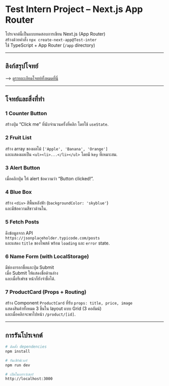 #  Test Intern Project – Next.js App Router

โปรเจกต์นี้เป็นแบบทดสอบการเขียน Next.js (App Router)  
สร้างด้วยคำสั่ง `npx create-next-app@Test-inter`  
ใช้ TypeScript + App Router (`/app` directory)

---

## ลิงก์สรุปโจทย์
--> [ดูรายละเอียดโจทย์ทั้งหมดที่นี่]([https://docs.google.com/document/d/1NJ0t3r2_IicACZdtJZJgJE56HObBKMP5LemH4DckhrY/edit?usp=sharing](https://drive.google.com/drive/folders/1QCHZJjQbVHQ8Nl8VAeomhYKBrTtG_h1l?usp=sharing))

---

## โจทย์และสิ่งที่ทำ

### 1️ Counter Button
สร้างปุ่ม “Click me” ที่นับจำนวนครั้งที่คลิก โดยใช้ `useState`.

### 2️ Fruit List
สร้าง array ของผลไม้ `['Apple', 'Banana', 'Orange']`  
และแสดงผลเป็น `<ul><li>...</li></ul>` โดยมี `key` ที่เหมาะสม.

### 3️ Alert Button
เมื่อคลิกปุ่ม ให้ alert ข้อความว่า “Button clicked!”.

### 4️ Blue Box
สร้าง `<div>` สีพื้นหลังฟ้า (`backgroundColor: 'skyblue'`)  
และมีข้อความสีขาวด้านใน.

### 5️ Fetch Posts
ดึงข้อมูลจาก API  
`https://jsonplaceholder.typicode.com/posts`  
และแสดง `title` ของโพสต์ พร้อม `loading` และ `error` state.

### 6️ Name Form (with LocalStorage)
มีช่องกรอกชื่อและปุ่ม Submit  
เมื่อ Submit ให้แสดงชื่อด้านล่าง  
และเมื่อรีเฟรช หน้าก็ยังจำชื่อได้.

### 7️ ProductCard (Props + Routing)
สร้าง Component `ProductCard` ที่รับ `props: title, price, image`  
แสดงสินค้าทั้งหมด 3 ชิ้นใน layout แบบ Grid (3 คอลัมน์)  
และเมื่อคลิกจะพาไปหน้า `/product/[id]`.

---

## การรันโปรเจกต์

```bash
# ติดตั้ง dependencies
npm install

# รันเซิร์ฟเวอร์
npm run dev

# เปิดในเบราว์เซอร์
http://localhost:3000
